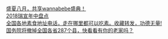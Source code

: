   
[盛夏八月，共享wannabebe盛典！](http://www.dianyue.me/archives/891/m38s09r5ggftzdey/)  
[2018瑞宣年中盘点](http://www.dianyue.me/archives/194/ktndlulmwx0ak2cj/)  
[全国各地素食地址电话，走在哪里都可以吃素。收藏转发，功德无量!](http://www.dianyue.me/archives/371/gxfqmpsdef9vkrij/)  
[国务院将撤掉全国各省287个县，快看看有你的老家吗？](http://www.dianyue.me/archives/368/tf2rx5fl8ywoz3yy/)